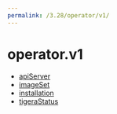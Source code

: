 ```yaml
---
permalink: /3.28/operator/v1/
---
```


# operator.v1



* [apiServer](apiServer.md)
* [imageSet](imageSet.md)
* [installation](installation.md)
* [tigeraStatus](tigeraStatus.md)
